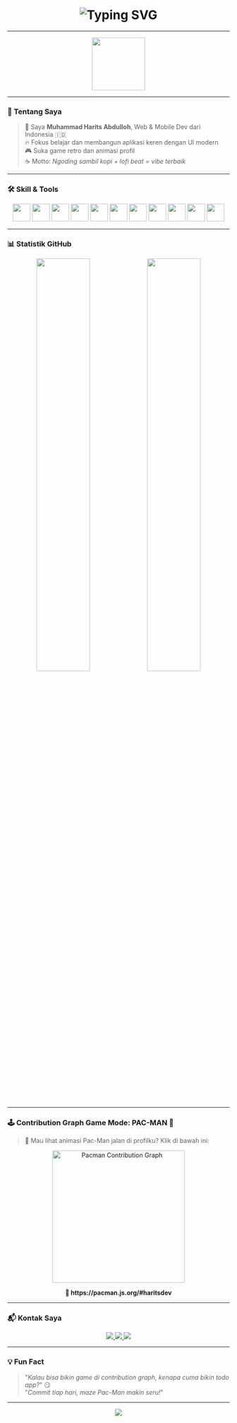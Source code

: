 <h1 align="center">
  <img src="https://readme-typing-svg.demolab.com?font=Fira+Code&size=28&duration=3000&pause=1000&color=00FFAA&center=true&vCenter=true&multiline=true&width=700&height=100&lines=Halo%2C+saya+Muhammad+Harits+Abdulloh.;Web+Developer+%26+Mobile+Developer.;Ngoding+%7C+Ngopi+%7C+Gaming+retro+%F0%9F%8E%AE" alt="Typing SVG" />
</h1>

---

<p align="center">
  <img src="https://media.giphy.com/media/Ju7l5y9osyymQ/giphy.gif" width="120" />
</p>

---

### 🧠 Tentang Saya

> 👋 Saya **Muhammad Harits Abdulloh**, Web & Mobile Dev dari Indonesia 🇮🇩  
> 🔥 Fokus belajar dan membangun aplikasi keren dengan UI modern  
> 🎮 Suka game retro dan animasi profil  
> ☕ Motto: *Ngoding sambil kopi + lofi beat = vibe terbaik*

---

### 🛠️ Skill & Tools

<p align="center">
  <img src="https://cdn.jsdelivr.net/gh/devicons/devicon/icons/git/git-original.svg" width="40" />
  <img src="https://cdn.jsdelivr.net/gh/devicons/devicon/icons/flutter/flutter-original.svg" width="40" />
  <img src="https://cdn.jsdelivr.net/gh/devicons/devicon/icons/javascript/javascript-original.svg" width="40" />
  <img src="https://cdn.jsdelivr.net/gh/devicons/devicon/icons/react/react-original.svg" width="40" />
  <img src="https://cdn.jsdelivr.net/gh/devicons/devicon/icons/laravel/laravel-plain.svg" width="40" />
  <img src="https://cdn.jsdelivr.net/gh/devicons/devicon/icons/html5/html5-original.svg" width="40" />
  <img src="https://cdn.jsdelivr.net/gh/devicons/devicon/icons/css3/css3-original.svg" width="40" />
  <img src="https://cdn.jsdelivr.net/gh/devicons/devicon/icons/bootstrap/bootstrap-original.svg" width="40" />
  <img src="https://cdn.jsdelivr.net/gh/devicons/devicon/icons/php/php-original.svg" width="40" />
  <img src="https://cdn.jsdelivr.net/gh/devicons/devicon/icons/cplusplus/cplusplus-original.svg" width="40" />
  <img src="https://cdn.jsdelivr.net/gh/devicons/devicon/icons/kotlin/kotlin-original.svg" width="40" />
</p>

---

### 📊 Statistik GitHub

<p align="center">
  <img src="https://github-readme-stats.vercel.app/api?username=haritsdev&show_icons=true&theme=tokyonight&hide_border=false&count_private=true" width="49%" />
  <img src="https://github-readme-streak-stats.herokuapp.com/?user=haritsdev&theme=tokyonight&hide_border=false" width="49%" />
</p>

---

### 🕹️ Contribution Graph Game Mode: PAC-MAN 👻

> 🎯 Mau lihat animasi Pac-Man jalan di profilku? Klik di bawah ini:

<p align="center">
  <a href="https://pacman.js.org/#ayamgeprek-linux" target="_blank">
    <img src="https://media.giphy.com/media/fAnzw6YK33jMwzp5wp/giphy.gif" width="300" alt="Pacman Contribution Graph" />
  </a>
</p>

<p align="center"><b>🔗 https://pacman.js.org/#haritsdev</b></p>

---

### 📬 Kontak Saya

<p align="center">
  <a href="https://instagram.com/haritsdev">
    <img src="https://img.shields.io/badge/Instagram-%23E4405F.svg?style=flat&logo=instagram&logoColor=white" />
  </a>
  <a href="mailto:kamu@email.com">
    <img src="https://img.shields.io/badge/Email-%23D14836.svg?style=flat&logo=gmail&logoColor=white" />
  </a>
  <a href="https://haritsdev.github.io">
    <img src="https://img.shields.io/badge/Website-%2312100E.svg?style=flat&logo=githubpages&logoColor=white" />
  </a>
</p>

---

### 💡 Fun Fact

> "_Kalau bisa bikin game di contribution graph, kenapa cuma bikin todo app?_" 😏  
> "_Commit tiap hari, maze Pac-Man makin seru!_"

---

<p align="center">
  <img src="https://capsule-render.vercel.app/api?type=waving&color=gradient&height=120&section=footer" />
</p>
